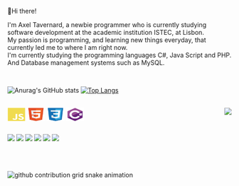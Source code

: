 👋Hi there!

I'm Axel Tavernard, a newbie programmer who is currently studying software development at the academic institution ISTEC, at Lisbon.<br>
My passion is programming, and learning new things everyday, that currently led me to where I am right now.<br>
I'm currently studying the programming languages C#, Java Script and PHP. And Database management systems such as MySQL.


<br>

![Anurag's GitHub stats](https://github-readme-stats.vercel.app/api?username=Axeltav1&show_icons=true&theme=transparent)
[![Top Langs](https://github-readme-stats.vercel.app/api/top-langs/?username=Axeltav1&layout=compact&icons=true&theme=transparent)](https://github.com/Axeltav1/github-readme-stats)

<div style="display: inline_block"><br>
  <img align="center" alt="Rafa-Js" height="30" width="40" src="https://raw.githubusercontent.com/devicons/devicon/master/icons/javascript/javascript-plain.svg">
  <img align="center" alt="Rafa-HTML" height="30" width="40" src="https://raw.githubusercontent.com/devicons/devicon/master/icons/html5/html5-original.svg">
  <img align="center" alt="Rafa-CSS" height="30" width="40" src="https://raw.githubusercontent.com/devicons/devicon/master/icons/css3/css3-original.svg">
  <img align="center" alt="Rafa-Csharp" height="30" width="40" src="https://raw.githubusercontent.com/devicons/devicon/master/icons/csharp/csharp-original.svg">
<img align="right" height="150" src="https://media4.giphy.com/media/v1.Y2lkPTc5MGI3NjExZGw1OXJ4eGgwbGM2cjBwdHIxbGkwdWt6MWd3amdzaXp0MDlrOWN5YSZlcD12MV9pbnRlcm5hbF9naWZfYnlfaWQmY3Q9Zw/l46C5mc4dlmPZqZTq/giphy.gif"  />
</div>
  
  ##
 
<div> 
  <a href="https://www.youtube.com/@axeltav" target="_blank"><img src="https://img.shields.io/badge/YouTube-FF0000?style=for-the-badge&logo=youtube&logoColor=white" target="_blank"></a>
  <a href="https://www.instagram.com/axeltav_/" target="_blank"><img src="https://img.shields.io/badge/-Instagram-%23E4405F?style=for-the-badge&logo=instagram&logoColor=white" target="_blank"></a>
 	<a href="https://www.twitch.tv/axeltav" target="_blank"><img src="https://img.shields.io/badge/Twitch-9146FF?style=for-the-badge&logo=twitch&logoColor=white" target="_blank"></a>
 <a href="" target="_blank"><img src="https://img.shields.io/badge/Discord-7289DA?style=for-the-badge&logo=discord&logoColor=white" target="_blank"></a> 
  <a href = "mailto:axeltavernard890@gmail.com"><img src="https://img.shields.io/badge/-Gmail-%23333?style=for-the-badge&logo=gmail&logoColor=white" target="_blank"></a>
  <a href="https://www.linkedin.com/in/axel-tavernard-54a57b247/" target="_blank"><img src="https://img.shields.io/badge/-LinkedIn-%230077B5?style=for-the-badge&logo=linkedin&logoColor=white" target="_blank"></a> 
  
</div>

<br><br>

<picture align="center">
  <source media="(prefers-color-scheme: dark)" srcset="https://raw.githubusercontent.com/Axeltav1/Axeltav1/output/github-contribution-grid-snake-dark.svg">
  <source media="(prefers-color-scheme: light)" srcset="https://raw.githubusercontent.com/Axeltav1/Axeltav1/output/github-contribution-grid-snake-dark.svg">
  <img align="center" alt="github contribution grid snake animation" src="https://raw.githubusercontent.com/Axeltav1/mAxeltav1/output/github-contribution-grid-snake.svg">
</picture>
